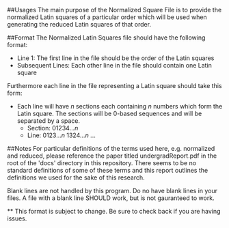 ##Usages
  The main purpose of the Normalized Square File is to provide the normalized Latin squares of a particular order which will
 be used when generating the reduced Latin squares of that order. 

##Format
  The Normalized Latin Squares file should have the following format:
  + Line 1: The first line in the file should be the order of the Latin squares
  + Subsequent Lines: Each other line in the file should contain one Latin square
    
Furthermore each line in the file representing a Latin square should take this form:
  + Each  line will have *n* sections each containing *n* numbers which form the Latin square. The sections will be 0-based 
    sequences and will be separated by a space.
    + Section: 01234...*n*
    + Line: 0123...*n* 1324...*n* ... 
      
##Notes
  For particular definitions of the terms used here, e.g. normalized and reduced, please reference the paper
  titled undergradReport.pdf in the root of the 'docs' directory in this repository. There seems to be no standard definitions
  of some of these terms and this report outlines the definitions we used for the sake of this research.

  Blank lines are not handled by this program. Do no have blank lines in your files. A file with a blank line SHOULD work, but
  is not gauranteed to work.

** This format is subject to change. Be sure to check back if you are having issues.
